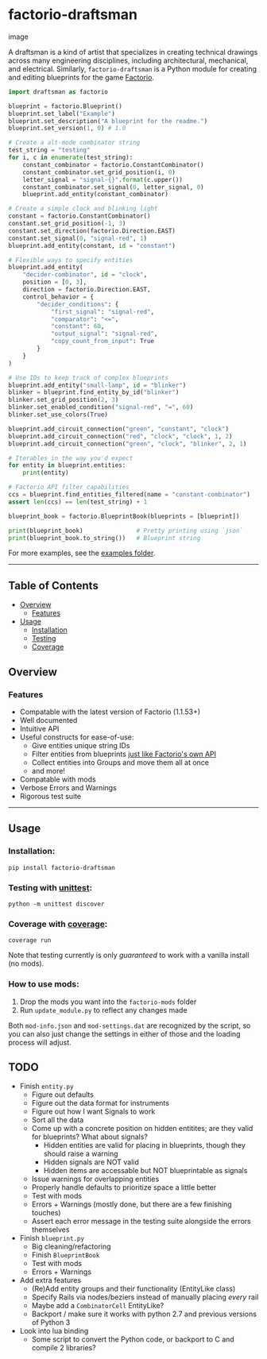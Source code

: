 # factorio-draftsman

image

A draftsman is a kind of artist that specializes in creating technical drawings across many engineering disciplines, including architectural, mechanical, and electrical.
Similarly, `factorio-draftsman` is a Python module for creating and editing blueprints for the game [Factorio](https://factorio.com/).

```python
import draftsman as factorio

blueprint = factorio.Blueprint()
blueprint.set_label("Example")
blueprint.set_description("A blueprint for the readme.")
blueprint.set_version(1, 0) # 1.0

# Create a alt-mode combinator string
test_string = "testing"
for i, c in enumerate(test_string):
    constant_combinator = factorio.ConstantCombinator()
    constant_combinator.set_grid_position(i, 0)
    letter_signal = "signal-{}".format(c.upper())
    constant_combinator.set_signal(0, letter_signal, 0)
    blueprint.add_entity(constant_combinator)

# Create a simple clock and blinking light
constant = factorio.ConstantCombinator()
constant.set_grid_position(-1, 3)
constant.set_direction(factorio.Direction.EAST)
constant.set_signal(0, "signal-red", 1)
blueprint.add_entity(constant, id = "constant")

# Flexible ways to specify entities
blueprint.add_entity(
    "decider-combinator", id = "clock",
    position = [0, 3],
    direction = factorio.Direction.EAST,
    control_behavior = {
        "decider_conditions": {
            "first_signal": "signal-red",
            "comparator": "<=",
            "constant": 60,
            "output_signal": "signal-red",
            "copy_count_from_input": True
        }
    }
)

# Use IDs to keep track of complex blueprints
blueprint.add_entity("small-lamp", id = "blinker")
blinker = blueprint.find_entity_by_id("blinker")
blinker.set_grid_position(2, 3)
blinker.set_enabled_condition("signal-red", "=", 60)
blinker.set_use_colors(True)

blueprint.add_circuit_connection("green", "constant", "clock")
blueprint.add_circuit_connection("red", "clock", "clock", 1, 2)
blueprint.add_circuit_connection("green", "clock", "blinker", 2, 1)

# Iterables in the way you'd expect
for entity in blueprint.entities:
    print(entity)

# Factorio API filter capabilities
ccs = blueprint.find_entities_filtered(name = "constant-combinator")
assert len(ccs) == len(test_string) + 1

blueprint_book = factorio.BlueprintBook(blueprints = [blueprint])

print(blueprint_book)               # Pretty printing using `json`
print(blueprint_book.to_string())   # Blueprint string
```
For more examples, see the [examples folder](https://github.com/redruin1/factorio-draftsman/tree/main/examples).

--------------------------------------------------------------------------------
## Table of Contents

 * [Overview](#overview)
    * [Features](#features)
 * [Usage](#usage)
    * [Installation](#installation)
    * [Testing](#testing-with-unittesthttpsdocspythonorg3libraryunittesthtml)
    * [Coverage](#coverage-with-coveragehttpscoveragereadthedocsioen632)

## Overview
### Features
* Compatable with the latest version of Factorio (1.1.53+)
* Well documented
* Intuitive API
* Useful constructs for ease-of-use:
    * Give entities unique string IDs
    * Filter entities from blueprints [just like Factorio's own API](https://lua-api.factorio.com/latest/LuaSurface.html#LuaSurface.find_entities_filtered)
    * Collect entities into Groups and move them all at once
    * and more!
* Compatable with mods
* Verbose Errors and Warnings
* Rigorous test suite

--------------------------------------------------------------------------------
## Usage

### Installation:
```
pip install factorio-draftsman
```

### Testing with [unittest](https://docs.python.org/3/library/unittest.html):
```
python -m unittest discover
```

### Coverage with [coverage](https://coverage.readthedocs.io/en/6.3.2/):
```
coverage run
```

Note that testing currently is only *guaranteed* to work with a vanilla install
(no mods).

### How to use mods:

1. Drop the mods you want into the `factorio-mods` folder
2. Run `update_module.py` to reflect any changes made

Both `mod-info.json` and `mod-settings.dat` are recognized by the script, so you
can also just change the settings in either of those and the loading process 
will adjust.

## TODO
* Finish `entity.py`
    * Figure out defaults
    * Figure out the data format for instruments
    * Figure out how I want Signals to work
    * Sort all the data
    * Come up with a concrete position on hidden entitites; are they valid for blueprints? What about signals?
        - Hidden entities are valid for placing in blueprints, though they should raise a warning
        - Hidden signals are NOT valid
        - Hidden items are accessable but NOT blueprintable as signals
    * Issue warnings for overlapping entities
    * Properly handle defaults to prioritize space a little better
    * Test with mods
    * Errors + Warnings (mostly done, but there are a few finishing touches)
    * Assert each error message in the testing suite alongside the errors themselves
* Finish `blueprint.py`
    * Big cleaning/refactoring
    * Finish `BlueprintBook`
    * Test with mods
    * Errors + Warnings
* Add extra features
    * (Re)Add entity groups and their functionality (EntityLike class)
    * Specify Rails via nodes/beziers instead of manually placing *every* rail
    * Maybe add a `CombinatorCell` EntityLike?
    * Backport / make sure it works with python 2.7 and previous versions of Python 3
* Look into lua binding
    * Some script to convert the Python code, or backport to C and compile 2 libraries?